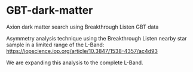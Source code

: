 # GBT-dark-matter
Axion dark matter search using Breakthrough Listen GBT data

Asymmetry analysis technique using the Breakthrough Listen nearby star sample in a limited range of the L-Band: https://iopscience.iop.org/article/10.3847/1538-4357/ac4d93

We are expanding this analysis to the complete L-Band. 
